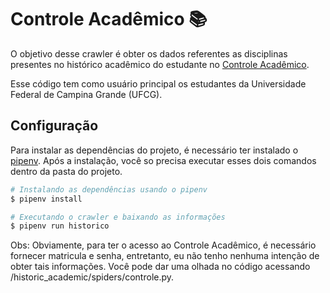 # Controle Acadêmico 📚

O objetivo desse crawler é obter os dados referentes as disciplinas presentes no histórico acadêmico do estudante no [Controle Acadêmico](https://pre.ufcg.edu.br:8443/ControleAcademicoOnline/). 

Esse código tem como usuário principal os estudantes da Universidade Federal de Campina Grande (UFCG).

## Configuração

Para instalar as dependências do projeto, é necessário ter instalado o [pipenv](https://docs.pipenv.org/en/latest/install/). Após a instalação, você so precisa executar esses dois comandos dentro da pasta do projeto.

``` bash
# Instalando as dependências usando o pipenv
$ pipenv install

# Executando o crawler e baixando as informações
$ pipenv run historico
```

Obs: Obviamente, para ter o acesso ao Controle Acadêmico, é necessário fornecer matricula e senha, entretanto, eu não tenho nenhuma intenção de obter tais informações. Você pode dar uma olhada no código acessando /historic_academic/spiders/controle.py. 
